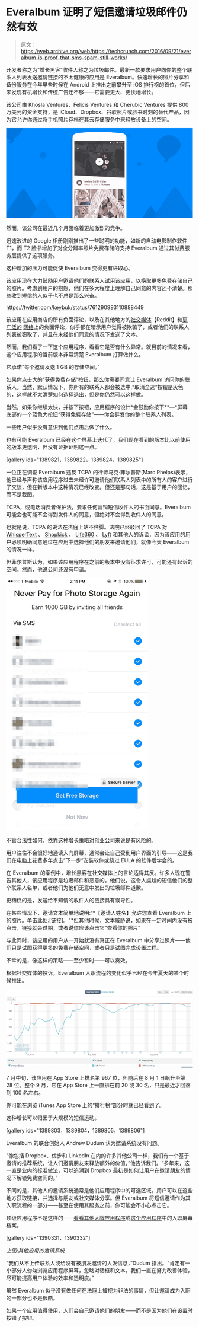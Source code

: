 # Everalbum 证明了短信邀请垃圾邮件仍然有效

> 原文：<https://web.archive.org/web/https://techcrunch.com/2016/09/21/everalbum-is-proof-that-sms-spam-still-works/>

开发者称之为“增长黑客”收件人称之为垃圾邮件。最新一款要求用户向你的整个联系人列表发送邀请链接的不太健康的应用是 Everalbum。快速增长的照片分享和备份服务在今年早些时候在 Android 上推出之前攀升至 iOS 排行榜的首位，但后来发现有机增长和传统广告还不够——它需要更大、更快地增长。

该公司由 Khosla Ventures、Felicis Ventures 和 Cherubic Ventures 提供 800 万美元的资金支持，是 iCloud、Dropbox、谷歌照片或脸书时刻的替代产品，因为它允许你通过将手机照片存档在其云存储服务中来释放设备上的空间。

![everalbum2](img/3f087408783015b9116964af948dd7c3.png)

然而，该公司在最近几个月面临着更加激烈的竞争。

迅速改进的 Google 相册刚刚推出了一些聪明的功能，如新的自动电影制作软件 T1，而 T2 脸书增加了对全分辨率照片免费存储的支持 Everalbum 通过其付费服务层提供了这项服务。

这种增加的压力可能促使 Everalbum 变得更有进取心。

该应用现在大力鼓励用户邀请他们的联系人试用该应用，以换取更多免费存储自己的照片。考虑到用户的抱怨，他们在多大程度上理解自己同意的内容还不清楚。那些收到短信的人似乎也不总是那么兴奋。

https://twitter.com/keybuk/status/761290993110888449

该应用在应用商店的所有负面评论，以及在其他地方的[社交媒体](https://web.archive.org/web/20230306012235/https://www.reddit.com/r/photography/comments/4yuljz/everalbum_sending_out_sms_spam_in_the_middle_of/)【Reddit】和[更广泛的](https://web.archive.org/web/20230306012235/http://www.scamcallfighters.com/scam-call-6198318962-Everalbum-spam-texts---YOU-are-invited-to-see-my-ALBUM--Spam-Messages-48731.html) [网络](https://web.archive.org/web/20230306012235/http://whogavethemmoney.com/2016/09/10/warning-virus-is-everalbum-spamming-all-your-contacts/)上的负面评论，似乎都在暗示用户觉得被欺骗了，或者他们的联系人列表被窃取了，并且在未经他们同意的情况下发送了文本。

然而，我们看了一下这个应用程序，看看它是否有什么异常。就目前的情况来看，这个应用程序的当前版本非常清楚 Everalbum 打算做什么。

它承诺“每个邀请发送 1 GB 的存储空间。”

如果你点击大的“获得免费存储”按钮，那么你需要同意让 Everalbum 访问你的联系人。当然，默认情况下，你所有的联系人都会被选中,“取消全选”按钮是灰色的，这样就不太清楚如何选择退出，但是你仍然可以这样做。

当然，如果你继续太快，并按下按钮，应用程序的设计*会鼓励你按下**—*屏幕底部的一个蓝色大按钮“获得免费存储”——你会群发你的整个联系人列表。

一些用户似乎没有意识到他们点击后做了什么。

也有可能 Everalbum 已经在这个屏幕上迭代了，我们现在看到的版本比以前使用的版本更透明，但没有证据证明这一点。

[gallery ids="1389821，1389822，1389824，1389825"]

一位正在调查 Everalbum 违反 TCPA 的律师马克·菲尔普斯(Marc Phelps)表示，他已经与声称该应用程序过去未经许可邀请他们联系人列表中的所有人的客户进行了交谈，但在新版本中这种情况已经改变。但还是那句话，这是基于用户的回忆，而不是截图。

TCPA，或电话消费者保护法，要求任何营销短信收件人的书面同意。Everalbum 可能会也可能不会得到发件人的同意，但绝对不会得到收件人的同意。

也就是说，TCPA 的说法在法庭上站不住脚。法院已经驳回了 TCPA 对 [WhisperText](https://web.archive.org/web/20230306012235/https://www.dataprivacymonitor.com/mobile-privacy/court-dismisses-tcpa-claim-against-whispertext-where-text-messages-sent-at-app-users-direction/) 、 [Shopkick](https://web.archive.org/web/20230306012235/http://blog.ericgoldman.org/archives/2015/08/recent-fcc-order-helps-shopkick-defeat-tcpa-claims.htm) 、 [Life360](https://web.archive.org/web/20230306012235/http://www.law360.com/articles/823143/mobile-app-dodges-tcpa-suit-over-friend-invitations) 、 [Lyft](https://web.archive.org/web/20230306012235/http://maximizesocialbusiness.com/invite-friend-invite-tcpa-lawsuit-14174/) 和其他人的诉讼，因为该应用的用户必须明确同意通过在应用中选择他们的朋友来邀请他们，就像今天 Everalbum 的情况一样。

但菲尔普斯认为，如果该应用程序在之前的版本中没有征求许可，可能还有起诉的空间。然而，他说公司还没有申请。

![img_0034](img/3db81b9666f762dd44e51c46d7f8ffcc.png)

不管合法性如何，依靠这种增长策略对创业公司来说是有风险的。

用户往往不会很好地通读入门屏幕，通常会让自己受到用户界面的引导——这是我们在电脑上花费多年点击“下一步”安装软件或绕过 EULA 的软件后学会的。

在 Everalbum 的案例中，增长黑客在社交媒体上的言论适得其反。许多人现在警告其他人，该应用程序是垃圾邮件和恶意的。他们说，这令人尴尬的短信他们的整个联系人名单，或者他们为他们无意中发出的垃圾邮件道歉。

更糟糕的是，发送给不知情的收件人的链接具有误导性。

在某些情况下，邀请文本简单地说明:“*【邀请人姓名】允许您查看 Everalbum 上的照片。单击此处:[链接]。"*但其他时候，文本威胁说，如果在一定时间内没有被点击，链接就会过期，或者说你应该点击它“查看你的照片”

与此同时，该应用的用户从一开始就没有真正在 Everalbum 中分享过照片——他们只是试图获得更多的免费存储空间，或者只是试图完成设置过程。

不幸的是，像这样的策略——至少暂时——可以奏效。

根据社交媒体的投诉，Everalbum 入职流程的变化似乎已经在今年夏天的某个时候推出。

![screen-shot-2016-09-20-at-3-01-29-pm](img/ecd4ac3075a98d4cab93320b857198f2.png)

7 月中旬，该应用在 App Store 上排名第 967 位，但随后在 8 月 1 日飙升至第 28 位。整个 9 月，它在 App Store 上一直排在前 20 或 30 名，只是最近才回落到 100 名左右。

你可能在浏览 iTunes App Store 上的“排行榜”部分时就已经看到了。

这种增长可以归因于大规模的短信运动。

[gallery ids="1389803，1389804，1389805，1389806"]

Everalbum 的联合创始人 Andrew Dudum 认为邀请系统没有问题。

“像包括 Dropbox、优步和 LinkedIn 在内的许多其他公司一样，我们有一个基于邀请的推荐系统，让人们邀请朋友来释放额外的价值，”他告诉我们。“多年来，这一直是业内的标准做法，可以追溯到 Dropbox 最初是如何让用户在邀请朋友的情况下解锁免费空间的。”

不同的是，其他人的邀请系统通常是他们应用程序中的可选区域。用户可以在这些地方获取链接，并选择与朋友或社交媒体分享。但 Everalbum 将短信邀请作为其入职流程的一部分——甚至在使用其服务之前，你可能会不小心点击它。

顶级应用程序不是这样的——[看看其他大牌应用程序](https://web.archive.org/web/20230306012235/http://uxarchive.com/tasks/onboarding)或[这个应用程序](https://web.archive.org/web/20230306012235/http://www.mobile-patterns.com/onboarding)中的入职屏幕档案。

[gallery ids="1390331，1390332"]

*上图:其他应用的邀请系统*

“我们从不上传联系人或给没有被朋友邀请的人发信息，”Dudum 指出。“肯定有一小部分人匆匆浏览应用程序屏幕，忽略对话框和文本。我们一直在努力改善体验，尽可能提高用户体验的效率和透明度。”

虽然 Everalbum 似乎没有做任何在法庭上被视为非法的事情，但让邀请成为入职的一部分也不是很酷。

如果一个应用值得使用，人们会自己邀请他们的朋友——而不是因为他们在设置时按错了按钮。